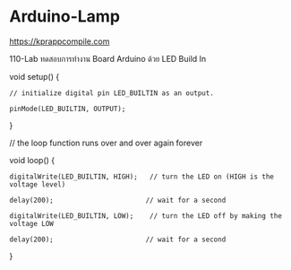 # Arduino-Lamp

https://kprappcompile.com

110-Lab ทดสอบการทำงาน Board Arduino ด้วย LED Build In


void setup() {

    // initialize digital pin LED_BUILTIN as an output.
  
    pinMode(LED_BUILTIN, OUTPUT);
  
}


// the loop function runs over and over again forever

void loop() {

    digitalWrite(LED_BUILTIN, HIGH);   // turn the LED on (HIGH is the voltage level)
  
    delay(200);                       // wait for a second
  
    digitalWrite(LED_BUILTIN, LOW);    // turn the LED off by making the voltage LOW
  
    delay(200);                       // wait for a second
  
}

